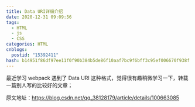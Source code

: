 ```yaml
---
title: Data URI详细介绍
date: 2020-12-31 09:09:56
tags:
  - HTML
  - js
  - CSS
categories: HTML
cnblogs:
  postid: "15392411"
hash: b14951f86df97ee11f0f90b384b5de86f10aaf7bc9f6bff3c95ef006670f938f
---
```


最近学习 webpack 遇到了 Data URI 这种格式，觉得很有趣稍微学习一下，转载一篇别人写的比较好的文章；

原文地址：<https://blog.csdn.net/qq_38128179/article/details/100663085>

